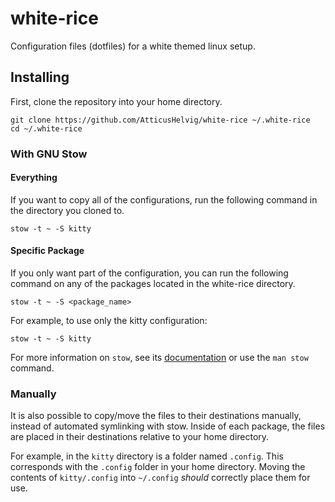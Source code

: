 # white-rice
Configuration files (dotfiles) for a white themed linux setup.

## Installing

First, clone the repository into your home directory.
```
git clone https://github.com/AtticusHelvig/white-rice ~/.white-rice
cd ~/.white-rice
```

### With GNU Stow

#### Everything

If you want to copy all of the configurations, run the following command in the directory you cloned to.
```
stow -t ~ -S kitty
```

#### Specific Package

If you only want part of the configuration, you can run the following command on any of the packages located in the white-rice directory.
```
stow -t ~ -S <package_name>
```
For example, to use only the kitty configuration:
```
stow -t ~ -S kitty
```

For more information on `stow`, see its [documentation](https://www.gnu.org/software/stow/manual/stow.html) or use the `man stow` command.

### Manually

It is also possible to copy/move the files to their destinations manually, instead of automated symlinking with stow. Inside of each package, the files are placed in their destinations relative to your home directory.

For example, in the `kitty` directory is a folder named `.config`. This corresponds with the `.config` folder in your home directory. Moving the contents of `kitty/.config` into `~/.config` *should* correctly place them for use.
